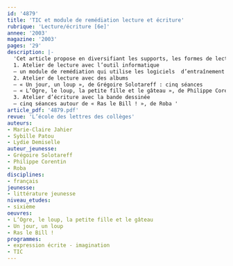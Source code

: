 ```yaml
---
id: '4879'
title: 'TIC et module de remédiation lecture et écriture'
rubrique: 'Lecture/écriture [6e]'
annee: '2003'
magazine: '2003'
pages: '29'
description: |-
  'Cet article propose en diversifiant les supports, les formes de lecture, les situations d’écriture, trois ateliers regroupant des élèves en difficulté : un atelier lecture avec un support informatique qui dure toute l’année scolaire ; un atelier lecture et un atelier écriture avec des supports textuels variés qui feront l’objet de sept séquences constituant un ensemble mais pouvant être utilisées séparément.
  1. Atelier de lecture avec l’outil informatique
  – un module de remédiation qui utilise les logiciels  d’entraînement à la lecture ELSA et LIREBEL et permet de développer l’autonomie des élèves face à la lecture.
  2. Atelier de lecture avec des albums
  – « Un jour, un loup », de Grégoire Solotareff : cinq séances
  – « L’Ogre, le loup, la petite fille et le gâteau », de Philippe Corentin : sept séances
  3. Atelier d’écriture avec la bande dessinée
  – cinq séances autour de « Ras le Bill ! », de Roba '
article_pdf: '4879.pdf'
revue: 'L’école des lettres des collèges'
auteurs:
- Marie-Claire Jahier
- Sybille Patou
- Lydie Demiselle
auteur_jeunesse:
- Grégoire Solotareff
- Philippe Corentin
- Roba
disciplines:
- français
jeunesse:
- littérature jeunesse
niveau_etudes:
- sixième
oeuvres:
- L’Ogre, le loup, la petite fille et le gâteau
- Un jour, un loup
- Ras le Bill !
programmes:
- expression écrite - imagination
- TIC
---
```

